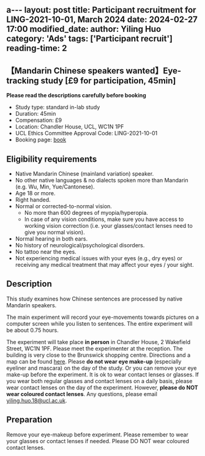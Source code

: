 a---
layout: post
title: Participant recruitment for LING-2021-10-01, March 2024
date: 2024-02-27 17:00
modified_date: 
author: Yiling Huo
category: 'Ads'
tags: ['Participant recruit']
reading-time: 2
---

## 【Mandarin Chinese speakers wanted】Eye-tracking study [£9 for participation, 45min]

<!--excerpt-->

**Please read the descriptions carefully before booking**

- Study type: standard in-lab study
- Duration: 45min
- Compensation: £9
- Location: Chandler House, UCL, WC1N 1PF
- UCL Ethics Committee Approval Code: LING-2021-10-01
- Booking page: [book](https://outlook.office365.com/owa/calendar/ExperimentparticipantsignupLING20211001March2024@live.ucl.ac.uk/bookings/s/JFprM8hZAUuJlJNXj73RrQ2)

## Eligibility requirements

- Native Mandarin Chinese (mainland variation) speaker. 
- No other native languages & no dialects spoken more than Mandarin (e.g. Wu, Min, Yue/Cantonese). 
- Age 18 or more. 
- Right handed. 
- Normal or corrected-to-normal vision.
    - No more than 600 degrees of myopia/hyperopia. 
    - In case of any vision conditions, make sure you have access to working vision correction (i.e. your glasses/contact lenses need to give you normal vision).
- Normal hearing in both ears.
- No history of neurological/psychological disorders.
- No tattoo near the eyes. 
- Not experiencing medical issues with your eyes (e.g., dry eyes) or receiving any medical treatment that may affect your eyes / your sight. 

## Description

This study examines how Chinese sentences are processed by native Mandarin speakers.

The main experiment will record your eye-movements towards pictures on a computer screen while you listen to sentences. The entire experiment will be about 0.75 hours.

The experiment will take place **in person** in Chandler House, 2 Wakefield Street, WC1N 1PF. Please meet the experimenter at the reception. The building is very close to the Brunswick shopping centre. Directions and a map can be found [here](http://www.ucl.ac.uk/maps/chandler-house). Please **do not wear eye make-up** (especially eyeliner and mascara) on the day of the study. Or you can remove your eye make-up before the experiment. It is ok to wear contact lenses or glasses. If you wear both regular glasses and contact lenses on a daily basis, please wear contact lenses on the day of the experiment. However, **please do NOT wear coloured contact lenses**. Any questions, please email yiling.huo.18@ucl.ac.uk.

## Preparation

Remove your eye-makeup before experiment. Please remember to wear your glasses or contact lenses if needed. Please DO NOT wear coloured contact lenses.